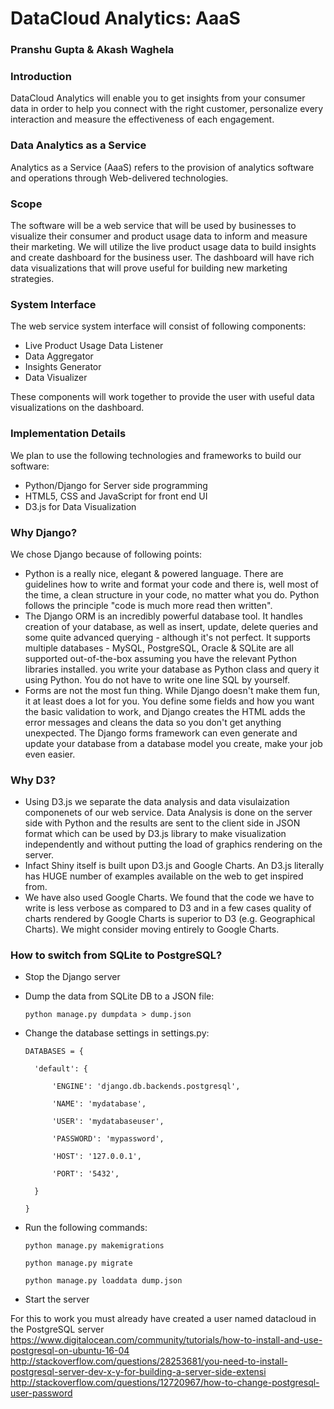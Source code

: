# DataCloud Analytics: AaaS
### Pranshu Gupta & Akash Waghela

### Introduction
DataCloud Analytics will enable you to get insights from your consumer data in order to help you connect with the right customer, personalize every interaction and measure the effectiveness of each engagement.

### Data Analytics as a Service
Analytics as a Service (AaaS) refers to the provision of analytics software and operations through Web-delivered technologies. 

### Scope
The software will be a web service that will be used by businesses to visualize their consumer and product usage data to inform and measure their marketing. We will utilize the live product usage data to build insights and create dashboard for the business user. The dashboard will have rich data visualizations that will prove useful for building new marketing strategies. 

### System Interface
The web service system interface will consist of following components:
* Live Product Usage Data Listener
* Data Aggregator
* Insights Generator
* Data Visualizer 

These components will work together to provide the user with useful data visualizations on the dashboard.

### Implementation Details
We plan to use the following technologies and frameworks to build our software:
* Python/Django for Server side programming
* HTML5, CSS and JavaScript for front end UI
* D3.js for Data Visualization 

### Why Django?
We chose Django because of following points:
* Python is a really nice, elegant & powered language. There are guidelines how to write and format your code and there is, well most of   the time, a clean structure in your code, no matter what you do. Python follows the principle "code is much more read then written".
* The Django ORM is an incredibly powerful database tool. It handles creation of your database, as well as insert, update, delete queries and some quite advanced querying - although it's not perfect. It supports multiple databases - MySQL, PostgreSQL, Oracle & SQLite are all supported out-of-the-box assuming you have the relevant Python libraries installed. you write your database as Python class and query it using Python. You do not have to write one line SQL by yourself.
* Forms are not the most fun thing. While Django doesn't make them fun, it at least does a lot for you. You define some fields and how you want the basic validation to work, and Django creates the HTML adds the error messages and cleans the data so you don't get anything unexpected. The Django forms framework can even generate and update your database from a database model you create, make your job even easier.

### Why D3?
* Using D3.js we separate the data analysis and data visulaization componenets of our web service. Data Analysis is done on the server side with Python and the results are sent to the client side in JSON format which can be used by D3.js library to make visualization independently and without putting the load of graphics rendering on the server. 
* Infact Shiny itself is built upon D3.js and Google Charts. An D3.js literally has HUGE number of examples available on the web to get inspired from.
* We have also used Google Charts. We found that the code we have to write is less verbose as compared to D3 and in a few cases quality of charts rendered by Google Charts is superior to D3 (e.g. Geographical Charts). We might consider moving entirely to Google Charts.

### How to switch from SQLite to PostgreSQL?
* Stop the Django server
* Dump the data from SQLite DB to a JSON file:

    `python manage.py dumpdata > dump.json`

* Change the database settings in settings.py:
    
    `DATABASES = {`

        'default': {
        
            'ENGINE': 'django.db.backends.postgresql',
 
            'NAME': 'mydatabase',
 
            'USER': 'mydatabaseuser',
 
            'PASSWORD': 'mypassword',
 
            'HOST': '127.0.0.1',
 
            'PORT': '5432',
 
        }
 
    `}`

* Run the following commands:

    `python manage.py makemigrations`

    `python manage.py migrate`

    `python manage.py loaddata dump.json`

* Start the server

For this to work you must already have created a user named datacloud in the PostgreSQL server
https://www.digitalocean.com/community/tutorials/how-to-install-and-use-postgresql-on-ubuntu-16-04
http://stackoverflow.com/questions/28253681/you-need-to-install-postgresql-server-dev-x-y-for-building-a-server-side-extensi
http://stackoverflow.com/questions/12720967/how-to-change-postgresql-user-password